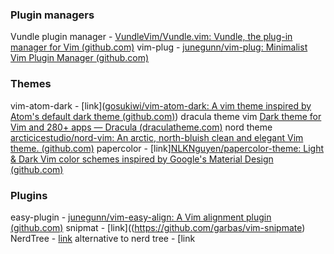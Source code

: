 ### Plugin managers
Vundle plugin manager - [VundleVim/Vundle.vim: Vundle, the plug-in manager for Vim (github.com)](https://github.com/VundleVim/Vundle.vim)
vim-plug - [junegunn/vim-plug: Minimalist Vim Plugin Manager (github.com)](https://github.com/junegunn/vim-plug)

### Themes
vim-atom-dark - [link]([gosukiwi/vim-atom-dark: A vim theme inspired by Atom's default dark theme (github.com)](https://github.com/gosukiwi/vim-atom-dark))
dracula theme vim [Dark theme for Vim and 280+ apps — Dracula (draculatheme.com)](https://draculatheme.com/vim)
nord theme [arcticicestudio/nord-vim: An arctic, north-bluish clean and elegant Vim theme. (github.com)](https://github.com/arcticicestudio/nord-vim)
papercolor - [link][NLKNguyen/papercolor-theme: Light & Dark Vim color schemes inspired by Google's Material Design (github.com)](https://github.com/NLKNguyen/papercolor-theme)



### Plugins
easy-plugin - [junegunn/vim-easy-align: A Vim alignment plugin (github.com)](https://github.com/junegunn/vim-easy-align)
snipmat -  [link]((https://github.com/garbas/vim-snipmate)
NerdTree - [link](https://github.com/preservim/nerdtree)
alternative to nerd tree - [link

